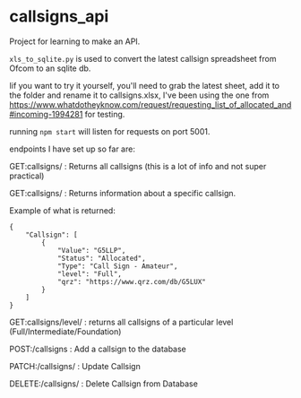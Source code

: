# callsigns_api

Project for learning to make an API. 

`xls_to_sqlite.py` is used to convert the latest callsign spreadsheet from Ofcom to an sqlite db. 

Iif you want to try it yourself, you'll need to grab the latest sheet, add it to the folder and rename it to callsigns.xlsx, I've been using the one from https://www.whatdotheyknow.com/request/requesting_list_of_allocated_and#incoming-1994281 for testing. 

running `npm start` will listen for requests on port 5001. 

endpoints I have set up so far are: 

GET:callsigns/ : Returns all callsigns (this is a lot of info and not super practical) 

GET:callsigns/<callsign> : Returns information about a specific callsign. 
  
Example of what is returned:
```
{
    "Callsign": [
        {
            "Value": "G5LLP",
            "Status": "Allocated",
            "Type": "Call Sign - Amateur",
            "level": "Full",
            "qrz": "https://www.qrz.com/db/G5LUX"
        }
    ]
}
```
  
GET:callsigns/level/<level> : returns all callsigns of a particular level (Full/Intermediate/Foundation) 
  
POST:/callsigns : Add a callsign to the database

PATCH:/callsigns/<callsign> : Update Callsign
  
DELETE:/callsigns/<callsign> : Delete Callsign from Database
  
